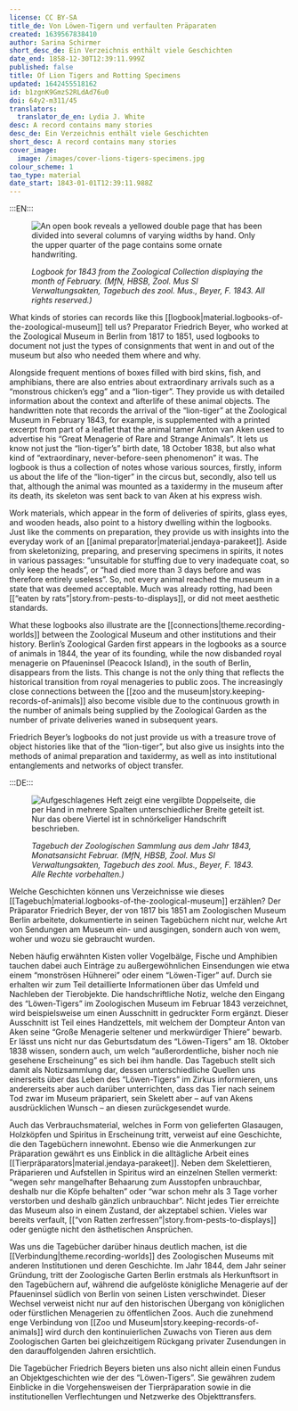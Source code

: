 ```yaml
---
license: CC BY-SA
title_de: Von Löwen-Tigern und verfaulten Präparaten
created: 1639567838410
author: Sarina Schirmer
short_desc_de: Ein Verzeichnis enthält viele Geschichten
date_end: 1858-12-30T12:39:11.999Z
published: false
title: Of Lion Tigers and Rotting Specimens
updated: 1642455518162
id: b1zgnK9GmzS2RLdAd76u0
doi: 64y2-m311/45
translators:
  translator_de_en: Lydia J. White
desc: A record contains many stories
desc_de: Ein Verzeichnis enthält viele Geschichten
short_desc: A record contains many stories
cover_image:
  image: /images/cover-lions-tigers-specimens.jpg
colour_scheme: 1
tao_type: material
date_start: 1843-01-01T12:39:11.988Z
---
```


:::EN:::

<figure>

![An open book reveals a yellowed double page that has been divided into several columns of varying widths by hand. Only the upper quarter of the page contains some ornate handwriting.](/images/mv/zool.mus-si-verwaltungsakten-agebuch-beyer-1843-03.jpg)

<figcaption>

_Logbook for 1843 from the Zoological Collection displaying the month of February. (MfN, HBSB, Zool. Mus SI Verwaltungsakten, Tagebuch des zool. Mus., Beyer, F. 1843. All rights reserved.)_

</figcaption>

</figure>

What kinds of stories can records like this [[logbook|material.logbooks-of-the-zoological-museum]] tell us? Preparator Friedrich Beyer, who worked at the Zoological Museum in Berlin from 1817 to 1851, used logbooks to document not just the types of consignments that went in and out of the museum but also who needed them where and why. 

Alongside frequent mentions of boxes filled with bird skins, fish, and amphibians, there are also entries about extraordinary arrivals such as a “monstrous chicken’s egg” and a “lion-tiger”. They provide us with detailed information about the context and afterlife of these animal objects. The handwritten note that records the arrival of the “lion-tiger” at the Zoological Museum in February 1843, for example, is supplemented with a printed excerpt from part of a leaflet that the animal tamer Anton van Aken used to advertise his “Great Menagerie of Rare and Strange Animals”. It lets us know not just the “lion-tiger’s” birth date, 18 October 1838, but also what kind of “extraordinary, never-before-seen phenomenon” it was. The logbook is thus a collection of notes whose various sources, firstly, inform us about the life of the “lion-tiger” in the circus but, secondly, also tell us that, although the animal was mounted as a taxidermy in the museum after its death, its skeleton was sent back to van Aken at his express wish.

Work materials, which appear in the form of deliveries of spirits, glass eyes, and wooden heads, also point to a history dwelling within the logbooks. Just like the comments on preparation, they provide us with insights into the everyday work of an [[animal preparator|material.jendaya-parakeet]]. Aside from skeletonizing, preparing, and preserving specimens in spirits, it notes in various passages: “unsuitable for stuffing due to very inadequate coat, so only keep the heads”, or “had died more than 3 days before and was therefore entirely useless”. So, not every animal reached the museum in a state that was deemed acceptable. Much was already rotting, had been [[“eaten by rats”|story.from-pests-to-displays]], or did not meet aesthetic standards. 

What these logbooks also illustrate are the [[connections|theme.recording-worlds]] between the Zoological Museum and other institutions and their history. Berlin’s Zoological Garden first appears in the logbooks as a source of animals in 1844, the year of its founding, while the now disbanded royal menagerie on Pfaueninsel (Peacock Island), in the south of Berlin, disappears from the lists. This change is not the only thing that reflects the historical transition from royal menageries to public zoos. The increasingly close connections between the [[zoo and the museum|story.keeping-records-of-animals]] also become visible due to the continuous growth in the number of animals being supplied by the Zoological Garden as the number of private deliveries waned in subsequent years.

Friedrich Beyer’s logbooks do not just provide us with a treasure trove of object histories like that of the “lion-tiger”, but also give us insights into the methods of animal preparation and taxidermy, as well as into institutional entanglements and networks of object transfer.

:::DE:::

<figure>

![Aufgeschlagenes Heft zeigt eine vergilbte Doppelseite, die per Hand in mehrere Spalten unterschiedlicher Breite geteilt ist. Nur das obere Viertel ist in schnörkeliger Handschrift beschrieben.](/images/mv/zool.mus-si-verwaltungsakten-agebuch-beyer-1843-03.jpg)

<figcaption>

_Tagebuch der Zoologischen Sammlung aus dem Jahr 1843, Monatsansicht Februar. (MfN, HBSB, Zool. Mus SI Verwaltungsakten, Tagebuch des zool. Mus., Beyer, F. 1843. Alle Rechte vorbehalten.)_

</figcaption>

</figure>

Welche Geschichten können uns Verzeichnisse wie dieses [[Tagebuch|material.logbooks-of-the-zoological-museum]] erzählen? Der Präparator Friedrich Beyer, der von 1817 bis 1851 am Zoologischen Museum Berlin arbeitete, dokumentierte in seinen Tagebüchern nicht nur, welche Art von Sendungen am Museum ein- und ausgingen, sondern auch von wem, woher und wozu sie gebraucht wurden. 

Neben häufig erwähnten Kisten voller Vogelbälge, Fische und Amphibien tauchen dabei auch Einträge zu außergewöhnlichen Einsendungen wie etwa einem “monströsen Hühnerei” oder einem “Löwen-Tiger” auf. Durch sie erhalten wir zum Teil detaillierte Informationen über das Umfeld und Nachleben der Tierobjekte. Die handschriftliche Notiz, welche den Eingang des “Löwen-Tigers” im Zoologischen Museum im Februar 1843 verzeichnet, wird beispielsweise um einen Ausschnitt in gedruckter Form ergänzt. Dieser Ausschnitt ist Teil eines Handzettels, mit welchem der Dompteur Anton van Aken seine “Große Menagerie seltener und merkwürdiger Thiere” bewarb. Er lässt uns nicht nur das Geburtsdatum des “Löwen-Tigers” am 18. Oktober 1838 wissen, sondern auch, um welch “außerordentliche, bisher noch nie gesehene Erscheinung” es sich bei ihm handle. Das Tagebuch stellt sich damit als Notizsammlung dar, dessen unterschiedliche Quellen uns einerseits über das Leben des “Löwen-Tigers” im Zirkus informieren, uns andererseits aber auch darüber unterrichten, dass das Tier nach seinem Tod zwar im Museum präpariert, sein Skelett aber – auf van Akens ausdrücklichen Wunsch – an diesen zurückgesendet wurde.

Auch das Verbrauchsmaterial, welches in Form von gelieferten Glasaugen, Holzköpfen und Spiritus in Erscheinung tritt, verweist auf eine Geschichte, die den Tagebüchern innewohnt. Ebenso wie die Anmerkungen zur Präparation gewährt es uns Einblick in die alltägliche Arbeit eines [[Tierpräparators|material.jendaya-parakeet]]. Neben dem Skelettieren, Präparieren und Aufstellen in Spiritus wird an einzelnen Stellen vermerkt: “wegen sehr mangelhafter Behaarung zum Ausstopfen unbrauchbar, deshalb nur die Köpfe behalten” oder “war schon mehr als 3 Tage vorher verstorben und deshalb gänzlich unbrauchbar”. Nicht jedes Tier erreichte das Museum also in einem Zustand, der akzeptabel schien. Vieles war bereits verfault, [[“von Ratten zerfressen”|story.from-pests-to-displays]] oder genügte nicht den ästhetischen Ansprüchen. 

Was uns die Tagebücher darüber hinaus deutlich machen, ist die [[Verbindung|theme.recording-worlds]] des Zoologischen Museums mit anderen Institutionen und deren Geschichte. Im Jahr 1844, dem Jahr seiner Gründung, tritt der Zoologische Garten Berlin erstmals als Herkunftsort in den Tagebüchern auf, während die aufgelöste königliche Menagerie auf der Pfaueninsel südlich von Berlin von seinen Listen verschwindet. Dieser Wechsel verweist nicht nur auf den historischen Übergang von königlichen oder fürstlichen Menagerien zu öffentlichen Zoos. Auch die zunehmend enge Verbindung von [[Zoo und Museum|story.keeping-records-of-animals]] wird durch den kontinuierlichen Zuwachs von Tieren aus dem Zoologischen Garten bei gleichzeitigem Rückgang privater Zusendungen in den darauffolgenden Jahren ersichtlich.

Die Tagebücher Friedrich Beyers bieten uns also nicht allein einen Fundus an Objektgeschichten wie der des “Löwen-Tigers”. Sie gewähren zudem Einblicke in die Vorgehensweisen der Tierpräparation sowie in die institutionellen Verflechtungen und Netzwerke des Objekttransfers.

